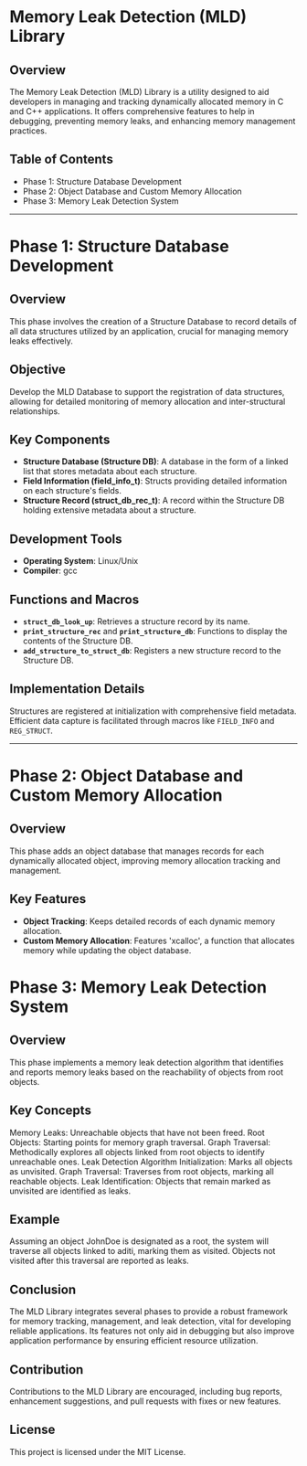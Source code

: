 # Memory Leak Detection (MLD) Library

## Overview
The Memory Leak Detection (MLD) Library is a utility designed to aid developers in managing and tracking dynamically allocated memory in C and C++ applications. It offers comprehensive features to help in debugging, preventing memory leaks, and enhancing memory management practices.

## Table of Contents
- Phase 1: Structure Database Development
- Phase 2: Object Database and Custom Memory Allocation
- Phase 3: Memory Leak Detection System

---

# Phase 1: Structure Database Development

## Overview
This phase involves the creation of a Structure Database to record details of all data structures utilized by an application, crucial for managing memory leaks effectively.

## Objective
Develop the MLD Database to support the registration of data structures, allowing for detailed monitoring of memory allocation and inter-structural relationships.

## Key Components
- **Structure Database (Structure DB)**: A database in the form of a linked list that stores metadata about each structure.
- **Field Information (field_info_t)**: Structs providing detailed information on each structure's fields.
- **Structure Record (struct_db_rec_t)**: A record within the Structure DB holding extensive metadata about a structure.

## Development Tools
- **Operating System**: Linux/Unix
- **Compiler**: gcc

## Functions and Macros
- **`struct_db_look_up`**: Retrieves a structure record by its name.
- **`print_structure_rec`** and **`print_structure_db`**: Functions to display the contents of the Structure DB.
- **`add_structure_to_struct_db`**: Registers a new structure record to the Structure DB.

## Implementation Details
Structures are registered at initialization with comprehensive field metadata. Efficient data capture is facilitated through macros like `FIELD_INFO` and `REG_STRUCT`.

---

# Phase 2: Object Database and Custom Memory Allocation

## Overview
This phase adds an object database that manages records for each dynamically allocated object, improving memory allocation tracking and management.

## Key Features
- **Object Tracking**: Keeps detailed records of each dynamic memory allocation.
- **Custom Memory Allocation**: Features 'xcalloc', a function that allocates memory while updating the object database.

# Phase 3: Memory Leak Detection System
## Overview
This phase implements a memory leak detection algorithm that identifies and reports memory leaks based on the reachability of objects from root objects.

## Key Concepts
Memory Leaks: Unreachable objects that have not been freed.
Root Objects: Starting points for memory graph traversal.
Graph Traversal: Methodically explores all objects linked from root objects to identify unreachable ones.
Leak Detection Algorithm
Initialization: Marks all objects as unvisited.
Graph Traversal: Traverses from root objects, marking all reachable objects.
Leak Identification: Objects that remain marked as unvisited are identified as leaks.
## Example
Assuming an object JohnDoe is designated as a root, the system will traverse all objects linked to aditi, marking them as visited. Objects not visited after this traversal are reported as leaks.

## Conclusion
The MLD Library integrates several phases to provide a robust framework for memory tracking, management, and leak detection, vital for developing reliable applications. Its features not only aid in debugging but also improve application performance by ensuring efficient resource utilization.

## Contribution
Contributions to the MLD Library are encouraged, including bug reports, enhancement suggestions, and pull requests with fixes or new features.

## License
This project is licensed under the MIT License.
